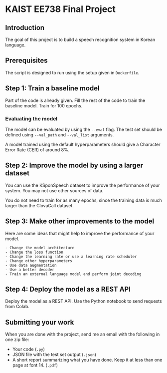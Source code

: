 # KAIST EE738 Final Project

## Introduction

The goal of this project is to build a speech recognition system in Korean language.

## Prerequisites

The script is designed to run using the setup given in `Dockerfile`.

## Step 1: Train a baseline model

Part of the code is already given. Fill the rest of the code to train the baseline model. Train for 100 epochs.

### Evaluating the model

The model can be evaluated by using the `--eval` flag. The test set should be defined using `--val_path` and `--val_list` arguments. 

A model trained using the default hyperparameters should give a Character Error Rate (CER) of around 8%.

## Step 2: Improve the model by using a larger dataset

You can use the KSponSpeech dataset to improve the performance of your system. You may not use other sources of data.

You do not need to train for as many epochs, since the training data is much larger than the ClovaCall dataset.

## Step 3: Make other improvements to the model

Here are some ideas that might help to improve the performance of your model.

```
- Change the model architecture
- Change the loss function
- Change the learning rate or use a learning rate scheduler
- Change other hyperparameters
- Use data augmentation
- Use a better decoder
- Train an external language model and perform joint decoding
```

## Step 4: Deploy the model as a REST API

Deploy the model as a REST API. Use the Python notebook to send requests from Colab.

## Submitting your work

When you are done with the project, send me an email with the following in one zip file:

- Your code (`.py`)
- JSON file with the test set output (`.json`)
- A short report summarizing what you have done. Keep it at less than one page at font 14. (`.pdf`)
